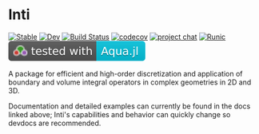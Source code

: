 # Inti

[![Stable](https://img.shields.io/badge/docs-stable-blue.svg)](https://IntegralEquations.github.io/Inti.jl/stable/)
[![Dev](https://img.shields.io/badge/docs-dev-blue.svg)](https://IntegralEquations.github.io/Inti.jl/dev/)
[![Build Status](https://github.com/IntegralEquations/Inti.jl/actions/workflows/CI.yml/badge.svg?branch=main)](https://github.com/IntegralEquations/Inti.jl/actions/workflows/CI.yml?query=branch%3Amain)
[![codecov](https://codecov.io/gh/IntegralEquations/Inti.jl/graph/badge.svg?token=2VF6BR8LA0)](https://codecov.io/gh/IntegralEquations/Inti.jl)
[![project chat](https://img.shields.io/badge/zulip-join_chat-brightgreen.svg)](https://inti.zulipchat.com)
[![Runic](https://img.shields.io/badge/code%20style-runic-hotpink.svg)](https://github.com/fredrikekre/Runic.jl)
[![Aqua](https://raw.githubusercontent.com/JuliaTesting/Aqua.jl/master/badge.svg)](https://github.com/JuliaTesting/Aqua.jl)

A package for efficient and high-order discretization and application of
boundary and volume integral operators in complex geometries in 2D and 3D.

Documentation and detailed examples can currently be found in the docs linked above;
Inti's capabilities and behavior can quickly change so devdocs are recommended.
